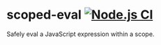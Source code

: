 # scoped-eval [![Node.js CI](https://github.com/3cp/scoped-eval/actions/workflows/node.js.yml/badge.svg)](https://github.com/3cp/scoped-eval/actions/workflows/node.js.yml)

Safely eval a JavaScript expression within a scope.
